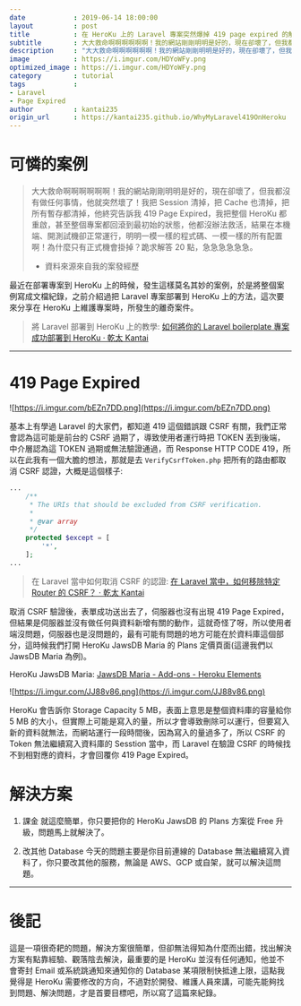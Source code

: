 ```yaml
---
date            : 2019-06-14 18:00:00
layout          : post
title           : 在 HeroKu 上的 Laravel 專案突然爆掉 419 page expired 的解決方案
subtitle        : 大大救命啊啊啊啊啊啊！我的網站剛剛明明是好的，現在卻壞了，但我都沒有做任何事情，他就突然壞了 ...
description     : "大大救命啊啊啊啊啊啊！我的網站剛剛明明是好的，現在卻壞了，但我都沒有做任何事情，他就突然壞了 ..."
image           : https://i.imgur.com/HDYoWFy.png
optimized_image : https://i.imgur.com/HDYoWFy.png
category        : tutorial
tags            :
- Laravel
- Page Expired
author          : kantai235
origin_url      : https://kantai235.github.io/WhyMyLaravel419OnHeroku
---
```


# 可憐的案例

> 大大救命啊啊啊啊啊啊！我的網站剛剛明明是好的，現在卻壞了，但我都沒有做任何事情，他就突然壞了！我把 Session 清掉，把 Cache 也清掉，把所有暫存都清掉，他終究告訴我 419 Page Expired，我把整個 HeroKu 都重啟，甚至整個專案都回滾到最初始的狀態，他都沒辦法救活，結果在本機端、開測試機卻正常運行，明明一模一樣的程式碼、一模一樣的所有配置啊！為什麼只有正式機會掛掉？跪求解答 20 點，急急急急急急。
> - 資料來源來自我的案發經歷

最近在部署專案到 HeroKu 上的時候，發生這樣莫名其妙的案例，於是將整個案例寫成文檔紀錄，之前介紹過把 Laravel 專案部署到 HeroKu 上的方法，這次要來分享在 HeroKu 上維護專案時，所發生的離奇案件。

> 將 Laravel 部署到 HeroKu 上的教學: [如何將你的 Laravel boilerplate 專案成功部署到 HeroKu · 乾太 Kantai](https://kantai235.github.io/2019/05/07/HowToBulidLaravelToHeroKu/)

---

# 419 Page Expired

![https://i.imgur.com/bEZn7DD.png](https://i.imgur.com/bEZn7DD.png)

基本上有學過 Laravel 的大家們，都知道 419 這個錯誤跟 CSRF 有關，我們正常會認為這可能是前台的 CSRF 過期了，導致使用者運行時把 TOKEN 丟到後端，中介層認為這 TOKEN 過期或無法驗證通過，而 Response HTTP CODE 419，所以在此我有一個大膽的想法，那就是去 `VerifyCsrfToken.php` 把所有的路由都取消 CSRF 認證，大概是這個樣子:

```php
...
    /**
     * The URIs that should be excluded from CSRF verification.
     *
     * @var array
     */
    protected $except = [
        '*',
    ];
...
```

> 在 Laravel 當中如何取消 CSRF 的認證: [在 Laravel 當中，如何移除特定 Router 的 CSRF？ · 乾太 Kantai](https://kantai235.github.io/2018/09/26/ExcludingRoutesFromTheCSRFMiddleware/)

取消 CSRF 驗證後，表單成功送出去了，伺服器也沒有出現 419 Page Expired，但結果是伺服器並沒有做任何與資料新增有關的動作，這就奇怪了呀，所以使用者端沒問題，伺服器也是沒問題的，最有可能有問題的地方可能在於資料庫這個部分，這時候我們打開 HeroKu JawsDB Maria 的 Plans 定價頁面(這邊我們以 JawsDB Maria 為例)。

HeroKu JawsDB Maria: [JawsDB Maria - Add-ons - Heroku Elements](https://elements.heroku.com/addons/jawsdb-maria)

![https://i.imgur.com/JJ88v86.png](https://i.imgur.com/JJ88v86.png)

HeroKu 會告訴你 Storage Capacity 5 MB，表面上意思是整個資料庫的容量給你 5 MB 的大小，但實際上可能是寫入的量，所以才會導致刪除可以運行，但要寫入新的資料就無法，而網站運行一段時間後，因為寫入的量過多了，所以 CSRF 的 Token 無法繼續寫入資料庫的 Sesstion 當中，而 Laravel 在驗證 CSRF 的時候找不到相對應的資料，才會回覆你 419 Page Expired。

# 解決方案
1. 課金
就這麼簡單，你只要把你的 HeroKu JawsDB 的 Plans 方案從 Free 升級，問題馬上就解決了。

2. 改其他 Database
今天的問題主要是你目前連線的 Database 無法繼續寫入資料了，你只要改其他的服務，無論是 AWS、GCP 或自架，就可以解決這問題。

---

# 後記

這是一項很奇耙的問題，解決方案很簡單，但卻無法得知為什麼而出錯，找出解決方案有點靠經驗、觀落陰去解決，最重要的是 HeroKu 並沒有任何通知，他並不會寄封 Email 或系統跳通知來通知你的 Database 某項限制快抵達上限，這點我覺得是 HeroKu 需要修改的方向，不過對於開發、維護人員來講，可能先能夠找到問題、解決問題，才是首要目標吧，所以寫了這篇來紀錄。
